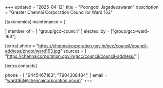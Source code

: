 +++
updated = "2025-04-12"
title = "Poongodi Jagadeeswaran"
description = "Greater Chennai Corporation Councillor Ward 163"

[taxonomies]
maintenance = [

]
member_of = [
    "group/gcc-council"
]
elected_by = ["group/gcc-ward-163"]

[extra]
photo = "https://chennaicorporation.gov.in/gcc/council/council-address/photo/ward163.jpg"
sources = [
    "https://chennaicorporation.gov.in/gcc/council/council-address/"
]

[extra.contacts]

phone = [
    "9445467163",
    "7904308484",
    ]
email = "ward163@chennaicorporation.gov.in"
+++